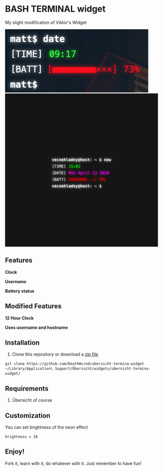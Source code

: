 # BASH TERMINAL widget
My slight modification of Viktor's Widget

![Screenshot](screenshot1.png)
![Screenshot](screenshot.png)

## Features
**Clock**

**Username**

**Battery status**

## Modified Features
**12 Hour Clock**

**Uses username and hostname**

 
## Installation
1. Clone this repository or download a [zip file](terminal.widget.zip)
```
git clone https://github.com/DeathWired/ubersicht-termina-widget ~/Library/Application\ Support/Übersicht/widgets/ubersicht-termina-widget/
```

## Requirements
1. Übersicht of course

## Customization
You can set brightness of the neon effect
```
brightness = 10
```

## Enjoy!
Fork it, learn with it, do whatever with it. Just remember to have fun!
